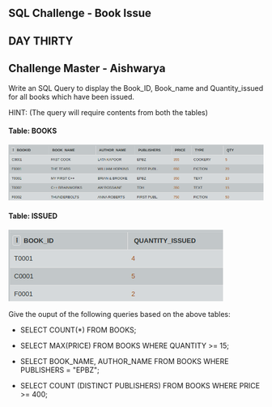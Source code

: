 ## SQL Challenge - Book Issue
## DAY THIRTY
## Challenge Master - Aishwarya

Write an SQL Query to display the Book_ID, Book_name and Quantity_issued for all books which have been issued. 

HINT: (The query will require contents from both the tables)

#### Table: BOOKS
![Test Image1](book.png)

#### Table: ISSUED
![Test Image2](iss.png)


Give the ouput of the following queries based on the above tables:

- SELECT COUNT(*) FROM BOOKS;

- SELECT MAX(PRICE) FROM BOOKS WHERE QUANTITY >= 15;

- SELECT BOOK_NAME, AUTHOR_NAME FROM BOOKS WHERE PUBLISHERS = "EPBZ";

- SELECT COUNT (DISTINCT PUBLISHERS) FROM BOOKS WHERE PRICE >= 400;
